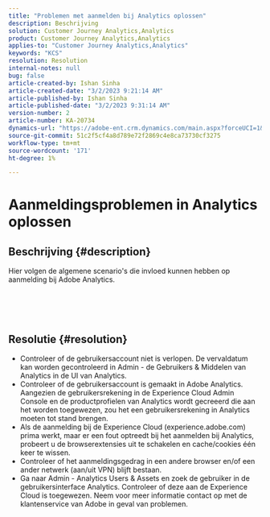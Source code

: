 ```yaml
---
title: "Problemen met aanmelden bij Analytics oplossen"
description: Beschrijving
solution: Customer Journey Analytics,Analytics
product: Customer Journey Analytics,Analytics
applies-to: "Customer Journey Analytics,Analytics"
keywords: "KCS"
resolution: Resolution
internal-notes: null
bug: false
article-created-by: Ishan Sinha
article-created-date: "3/2/2023 9:21:14 AM"
article-published-by: Ishan Sinha
article-published-date: "3/2/2023 9:31:14 AM"
version-number: 2
article-number: KA-20734
dynamics-url: "https://adobe-ent.crm.dynamics.com/main.aspx?forceUCI=1&pagetype=entityrecord&etn=knowledgearticle&id=09c77c8f-dbb8-ed11-83fe-6045bd0065f9"
source-git-commit: 51c2f5cf4a8d789e72f2869c4e8ca73730cf3275
workflow-type: tm+mt
source-wordcount: '171'
ht-degree: 1%

---
```


# Aanmeldingsproblemen in Analytics oplossen

## Beschrijving {#description}

Hier volgen de algemene scenario&#39;s die invloed kunnen hebben op aanmelding bij Adobe Analytics.<br><br> <br><br> 

## Resolutie {#resolution}


- Controleer of de gebruikersaccount niet is verlopen. De vervaldatum kan worden gecontroleerd in Admin - de Gebruikers &amp; Middelen van Analytics in de UI van Analytics.
- Controleer of de gebruikersaccount is gemaakt in Adobe Analytics. Aangezien de gebruikersrekening in de Experience Cloud Admin Console en de productprofielen van Analytics wordt gecreeerd die aan het worden toegewezen, zou het een gebruikersrekening in Analytics moeten tot stand brengen.
- Als de aanmelding bij de Experience Cloud (experience.adobe.com) prima werkt, maar er een fout optreedt bij het aanmelden bij Analytics, probeert u de browserextensies uit te schakelen en cache/cookies één keer te wissen.
- Controleer of het aanmeldingsgedrag in een andere browser en/of een ander netwerk (aan/uit VPN) blijft bestaan.
- Ga naar Admin - Analytics Users &amp; Assets en zoek de gebruiker in de gebruikersinterface Analytics. Controleer of deze aan de Experience Cloud is toegewezen. Neem voor meer informatie contact op met de klantenservice van Adobe in geval van problemen.



